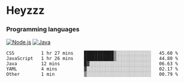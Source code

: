 # Heyzzz  

### Programming languages  

[![Node.js](https://img.shields.io/badge/-Node.js-262626?style=for-the-badge)](https://nodejs.org)
[![Java](https://img.shields.io/badge/-Java-262626?style=for-the-badge)](https://java.com)

<!--START_SECTION:waka-->

```text
CSS          1 hr 27 mins    ███████████▒░░░░░░░░░░░░░   45.60 %
JavaScript   1 hr 26 mins    ███████████▒░░░░░░░░░░░░░   44.80 %
Java         12 mins         █▓░░░░░░░░░░░░░░░░░░░░░░░   06.63 %
YAML         4 mins          ▓░░░░░░░░░░░░░░░░░░░░░░░░   02.17 %
Other        1 min           ▒░░░░░░░░░░░░░░░░░░░░░░░░   00.79 %
```

<!--END_SECTION:waka-->
